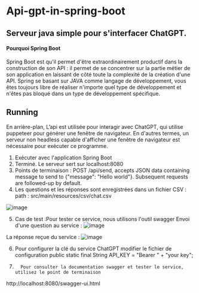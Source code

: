 # Api-gpt-in-spring-boot


## Serveur java simple pour s'interfacer ChatGPT. 
#### Pourquoi Spring Boot 
Spring Boot est qu'il permet d'être extraordinairement productif dans la construction de son API : il permet de se concentrer sur la partie métier de son application en laissant de côté toute la complexité de la création d'une API. Spring se basant sur JAVA comme langage de développement, vous êtes toujours libre de réaliser n'importe quel type de développement et n'êtes pas bloqué dans un type de développement spécifique.
  
## Running
En arrière-plan, L’api est utilisée pour interagir avec ChatGPT, qui utilise puppeteer pour générer une fenêtre de navigateur. En d'autres termes, un serveur non headless capable d'afficher une fenêtre de navigateur est nécessaire pour exécuter ce programme.
1.	Exécuter avec l'application Spring Boot
2.	Terminé. Le serveur sert sur localhost:8080
3.	Points de terminaison :
POST /api/send, accepts JSON data containing message to send to {"message": "Hello world"}. Subsequent requests are followed-up by default.
4.	Les questions et les réponses sont enregistrées dans un fichier CSV :
	path : src/main/resources/csv/chat.csv
  
  ![image](https://user-images.githubusercontent.com/104686964/221441715-e135bb3b-3774-4965-9142-e7a473118064.png)
  
  5.	Cas de test :Pour tester ce service, nous utilisons l'outil swagger 
Envoi d'une question au service :
 ![image](https://user-images.githubusercontent.com/104686964/221441850-d3da0955-0319-46aa-af02-8a0e247c51ff.png)

La réponse reçue du service :
![image](https://user-images.githubusercontent.com/104686964/221441862-1a752da2-3173-402a-b844-86a1be404ae0.png)

 

6.	Pour configurer la clé du service ChatGPT modifier le fichier de configuration
public static final String API_KEY = "Bearer " + "your key";



8.       Pour consulter la documentation swagger et tester le service, utilisez le point de terminaison 
http://localhost:8080/swagger-ui.html
